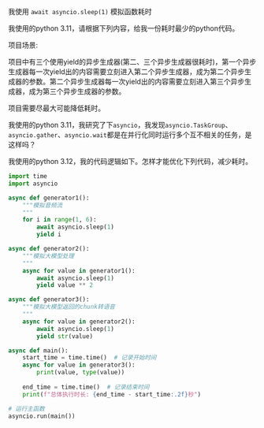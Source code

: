 我使用 `await asyncio.sleep(1)` 模拟函数耗时


我使用的python 3.11，请根据下列内容，给我一份耗时最少的python代码。

项目场景:

项目中有三个使用yield的异步生成器(第二、三个异步生成器很耗时)，第一个异步生成器每一次yield出的内容需要立刻进入第二个异步生成器，成为第二个异步生成器的参数。第二个异步生成器每一次yield出的内容需要立刻进入第三个异步生成器，成为第三个异步生成器的参数。

项目需要尽最大可能降低耗时。

我使用的python 3.11，我研究了下`asyncio`，我发现`asyncio.TaskGroup`、`asyncio.gather`、`asyncio.wait`都是在并行化同时运行多个互不相关的任务，是这样吗？


我使用的python 3.12，我的代码逻辑如下。怎样才能优化下列代码，减少耗时。

```python
import time
import asyncio

async def generator1():
    """模拟音频流
    """
    for i in range(1, 6):
        await asyncio.sleep(1)
        yield i

async def generator2():
    """模拟大模型处理
    """
    async for value in generator1():
        await asyncio.sleep(1)
        yield value ** 2

async def generator3():
    """模拟大模型返回的chunk转语音
    """
    async for value in generator2():
        await asyncio.sleep(1)
        yield str(value)

async def main():
    start_time = time.time()  # 记录开始时间
    async for value in generator3():
        print(value, type(value))
    
    end_time = time.time()  # 记录结束时间
    print(f"总体执行时长: {end_time - start_time:.2f}秒")

# 运行主函数
asyncio.run(main())
```